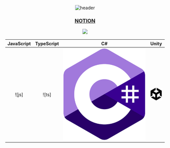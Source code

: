 <div align="center">
  
![header](https://capsule-render.vercel.app/api?type=shark&color=gradient&text=%20hello👋%20%20&height=200&fontSize=100)
### [NOTION](https://rightful-yarn-52a.notion.site/Unity-98c4af0304004532908acdb4b9b4b456)
<img width="80%" src="https://user-images.githubusercontent.com/52882799/209620253-7a5ffe29-ae79-4539-802c-6c92e8869d31.png"/>


| JavaScript | TypeScript |    C#    |  Unity   |
| :--------: | :--------: | :------: | :-----: |
|   ![js]    |   ![ts]    |  ![C#]   | ![unity] |


[C#]: /imagesForReadme/stack/C--4.svg
[unity]: /imagesForReadme/stack/Unity.svg
